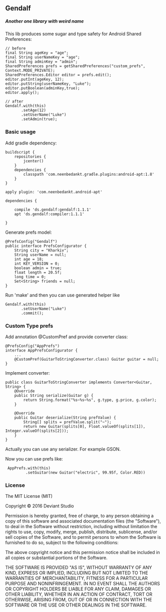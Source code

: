 ## Gendalf 
##### Another one library with weird name

This lib produces some sugar and type safety for Android Shared Preferences:

```
// before
final String ageKey = "age";
final String userNameKey = "age";
final String adminKey = "admin";
SharedPreferences prefs = getSharedPreferences("custom_prefs", Context.MODE_PRIVATE);
SharedPreferences.Editor editor = prefs.edit();
editor.putInt(ageKey, 12);
editor.putString(userNameKey, "Luke");
editor.putBoolean(adminKey,true);
editor.apply();

// after
Gendalf.with(this)
       .setAge(12)
       .setUserName("Luke")
       .setAdmin(true);
```

### Basic usage

Add gradle dependency:
```
buildscript {
    repositories {
        jcenter()
    }
    dependencies {
        classpath 'com.neenbedankt.gradle.plugins:android-apt:1.8'
    }
}

apply plugin: 'com.neenbedankt.android-apt'

dependencies {

    compile 'ds.gendalf:gendalf:1.1.1'
    apt 'ds.gendalf:compiler:1.1.1'

}
```

Generate prefs model:
```
@PrefsConfig("Gendalf")
public interface PrefsConfigurator {
	String city = "Kharkiv";
	String userName = null;
	int age = 18;
	int KEY_VERSION = 0;
	boolean admin = true;
	float length = 20.5f;
	long time = 0;
	Set<String> friends = null;
}
```

Run 'make' and then you can use generated helper like
```
Gendalf.with(this)
       .setUserName("Luke")
       .commit();
```

### Custom Type prefs

Add annotation @CustomPref and provide converter class:
```
@PrefsConfig("AppPrefs")
interface AppPrefsConfigurator {
	...
    @CustomPref(GuitarToStringConverter.class) Guitar guitar = null;
}
```

Implement converter:
```
public class GuitarToStringConverter implements Converter<Guitar, String> {
    @Override
    public String serialize(Guitar g) {
        return String.format("%s~%s~%s", g.type, g.price, g.color);
    }

    @Override
    public Guitar deserialize(String prefValue) {
        String[] splits = prefValue.split("~");
        return new Guitar(splits[0], Float.valueOf(splits[1]), Integer.valueOf(splits[2]));
    }
}
```
Actually you can use any serializer. For example GSON.

Now you can use prefs like:
```
 AppPrefs.with(this)
         .setGuitar(new Guitar("electric", 99.95f, Color.RED))
```

### License

The MIT License (MIT)

Copyright © 2016 Deviant Studio

Permission is hereby granted, free of charge, to any person obtaining a copy of this software and associated documentation files (the "Software"), to deal in the Software without restriction, including without limitation the rights to use, copy, modify, merge, publish, distribute, sublicense, and/or sell copies of the Software, and to permit persons to whom the Software is furnished to do so, subject to the following conditions:

The above copyright notice and this permission notice shall be included in all copies or substantial portions of the Software.

THE SOFTWARE IS PROVIDED "AS IS", WITHOUT WARRANTY OF ANY KIND, EXPRESS OR IMPLIED, INCLUDING BUT NOT LIMITED TO THE WARRANTIES OF MERCHANTABILITY, FITNESS FOR A PARTICULAR PURPOSE AND NONINFRINGEMENT. IN NO EVENT SHALL THE AUTHORS OR COPYRIGHT HOLDERS BE LIABLE FOR ANY CLAIM, DAMAGES OR OTHER LIABILITY, WHETHER IN AN ACTION OF CONTRACT, TORT OR OTHERWISE, ARISING FROM, OUT OF OR IN CONNECTION WITH THE SOFTWARE OR THE USE OR OTHER DEALINGS IN THE SOFTWARE.
